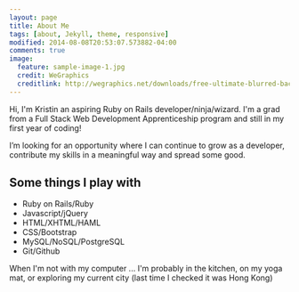 ```yaml
---
layout: page
title: About Me
tags: [about, Jekyll, theme, responsive]
modified: 2014-08-08T20:53:07.573882-04:00
comments: true
image:
  feature: sample-image-1.jpg
  credit: WeGraphics
  creditlink: http://wegraphics.net/downloads/free-ultimate-blurred-background-pack/
---
```


Hi, I'm Kristin an aspiring Ruby on Rails developer/ninja/wizard.  I'm a grad from a  Full Stack Web Development Apprenticeship program and still in my first year of coding!

I’m looking for an opportunity where I can continue to grow as a developer, contribute my skills in a meaningful way and spread some good. 


## Some things I play with

* Ruby on Rails/Ruby 
* Javascript/jQuery 
* HTML/XHTML/HAML
* CSS/Bootstrap 
* MySQL/NoSQL/PostgreSQL
* Git/Github

When I'm not with my computer ... I'm probably in the kitchen, on my yoga mat, or exploring my current city (last time I checked it was Hong Kong)
